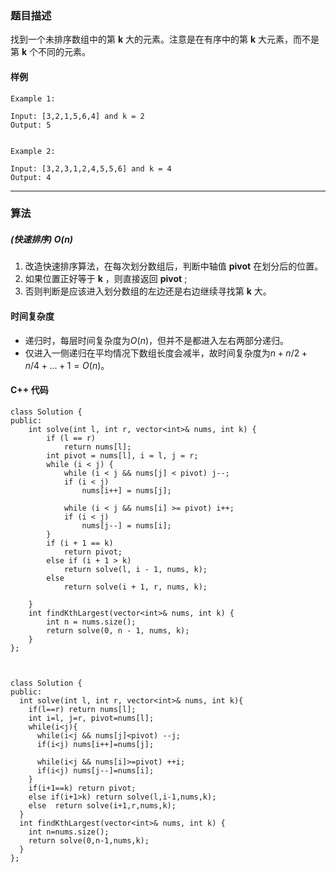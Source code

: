 
### 题目描述


找到一个未排序数组中的第 **k** 大的元素。注意是在有序中的第 **k** 大元素，而不是第 **k** 个不同的元素。


#### 样例

```
Example 1:

Input: [3,2,1,5,6,4] and k = 2
Output: 5


Example 2:

Input: [3,2,3,1,2,4,5,5,6] and k = 4
Output: 4
```


----------

### 算法
##### (快速排序)  $O(n)$

1. 改造快速排序算法，在每次划分数组后，判断中轴值 **pivot** 在划分后的位置。
2. 如果位置正好等于 **k** ，则直接返回 **pivot** ;
3. 否则判断是应该进入划分数组的左边还是右边继续寻找第 **k** 大。

#### 时间复杂度
* 递归时，每层时间复杂度为$O(n)$，但并不是都进入左右两部分递归。
* 仅进入一侧递归在平均情况下数组长度会减半，故时间复杂度为$n + n/2 + n/4 + ... + 1=O(n)$。


#### C++ 代码
```
class Solution {
public:
    int solve(int l, int r, vector<int>& nums, int k) {
        if (l == r)
            return nums[l];
        int pivot = nums[l], i = l, j = r;
        while (i < j) {
            while (i < j && nums[j] < pivot) j--;
            if (i < j)
                nums[i++] = nums[j];

            while (i < j && nums[i] >= pivot) i++;
            if (i < j)
                nums[j--] = nums[i];
        }
        if (i + 1 == k)
            return pivot;
        else if (i + 1 > k)
            return solve(l, i - 1, nums, k);
        else
            return solve(i + 1, r, nums, k);
            
    }
    int findKthLargest(vector<int>& nums, int k) {
        int n = nums.size();
        return solve(0, n - 1, nums, k);
    }
};



class Solution {
public:
  int solve(int l, int r, vector<int>& nums, int k){
    if(l==r) return nums[l];
    int i=l, j=r, pivot=nums[l];
    while(i<j){
      while(i<j && nums[j]<pivot) --j;
      if(i<j) nums[i++]=nums[j];
      
      while(i<j && nums[i]>=pivot) ++i;
      if(i<j) nums[j--]=nums[i];
    }
    if(i+1==k) return pivot;
    else if(i+1>k) return solve(l,i-1,nums,k);
    else  return solve(i+1,r,nums,k);
  }
  int findKthLargest(vector<int>& nums, int k) {
    int n=nums.size();
    return solve(0,n-1,nums,k);
  }
};
```